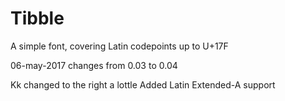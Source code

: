 # Tibble
A simple font, covering Latin codepoints up to U+17F


06-may-2017
changes from 0.03 to 0.04

Kk changed to the right a lottle
Added Latin Extended-A support
